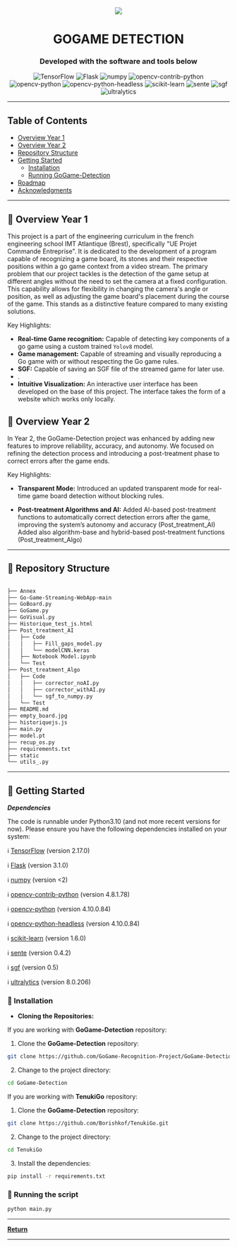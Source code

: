 <div align="center">
    <img src="static/GoStreamLogoTitleRight.png">
    <h1>GOGAME DETECTION</h1>

<h3>Developed with the software and tools below</h3>
<p align="center">
    <img src="https://img.shields.io/badge/TensorFlow-2.17.0-FF6F00?style=flat-square&logo=TensorFlow&logoColor=white" alt="TensorFlow" />
    <img src="https://img.shields.io/badge/Flask-3.1.0-000000?style=flat-square&logo=Flask&logoColor=white" alt="Flask" />
    <img src="https://img.shields.io/badge/numpy-<2-013243?style=flat-square&logo=numpy&logoColor=white" alt="numpy" />
    <img src="https://img.shields.io/badge/opencv--contrib--python-4.8.1.78-blue?style=flat-square&logo=opencv" alt="opencv-contrib-python" />
    <img src="https://img.shields.io/badge/opencv--python-4.10.0.84-blue?style=flat-square&logo=opencv" alt="opencv-python" />
    <img src="https://img.shields.io/badge/opencv--python--headless-4.10.0.84-blue?style=flat-square&logo=opencv" alt="opencv-python-headless" />
    <img src="https://img.shields.io/badge/scikit--learn-1.6.0-orange?style=flat-square&logo=scikit-learn" alt="scikit-learn" />
    <img src="https://img.shields.io/badge/sente-0.4.2-yellow?style=flat-square&logoColor=white" alt="sente" />
    <img src="https://img.shields.io/badge/sgf-0.5-yellow?style=flat-square&logoColor=white" alt="sgf" />
    <img src="https://img.shields.io/badge/ultralytics-8.0.206-brightgreen?style=flat-square&logoColor=white" alt="ultralytics" />
</p>
</div>

---

## Table of Contents
- [Overview Year 1](#-overview-year-1)
- [Overview Year 2](#-overview-year-2)
- [Repository Structure](#repository-structure)
- [Getting Started](#getting-started)
    - [Installation](#installation)
    - [Running GoGame-Detection](#running-gogame-detection)
- [Roadmap](#roadmap)
- [Acknowledgments](#acknowledgments)


---


## 📍 Overview Year 1

This project is a part of the engineering curriculum in the french engineering school IMT Atlantique (Brest), specifically "UE Projet Commande Entreprise".
It is dedicated to the development of a program capable of recognizing a game board, its stones and their respective positions within a go game context from a video stream.
The primary problem that our project tackles is the detection of the game setup at different angles without the need to set the camera at a fixed configuration. This capability allows for flexibility in changing the camera's angle or position, as well as adjusting the game board's placement during the course of the game. This stands as a distinctive feature compared to many existing solutions.


Key Highlights:
- **Real-time Game recognition:** Capable of detecting key components of a go game using a custom trained `Yolov8` model.
- **Game management:** Capable of streaming and visually reproducing a Go game with or without respecting the Go game rules.
- **SGF:** Capable of saving an SGF file of the streamed game for later use. 
- .
- **Intuitive Visualization:** An interactive user interface has been developed on the base of this project. The interface takes the form of a website which works only locally.

## 📍 Overview Year 2

In Year 2, the GoGame-Detection project was enhanced by adding new features to improve reliability, accuracy, and autonomy. We focused on refining the detection process and introducing a post-treatment phase to correct errors after the game ends.

Key Highlights:
- **Transparent Mode:**
Introduced an updated transparent mode for real-time game board detection without blocking rules.

- **Post-treatment Algorithms and AI:**
Added AI-based post-treatment functions to automatically correct detection errors after the game, improving the system’s autonomy and accuracy (Post_treatment_AI)
Added also algorithm-base and hybrid-based post-treatment functions
(Post_treatment_Algo)

---

## 📂 Repository Structure

```sh

├── Annex
├── Go-Game-Streaming-WebApp-main
├── GoBoard.py
├── GoGame.py
├── GoVisual.py
├── Historique_test_js.html
├── Post_treatment_AI
│   ├── Code
│   │   ├── Fill_gaps_model.py
│   │   └── modelCNN.keras
│   ├── Notebook Model.ipynb
│   └── Test
├── Post_treatment_Algo
│   ├── Code
│   │   ├── corrector_noAI.py
│   │   ├── corrector_withAI.py
│   │   └── sgf_to_numpy.py
│   └── Test
├── README.md
├── empty_board.jpg
├── historiquejs.js
├── main.py
├── model.pt
├── recup_os.py
├── requirements.txt
├── static
└── utils_.py

```

---

## 🚀 Getting Started

***Dependencies***

The code is runnable under Python3.10 (and not more recent versions for now).
Please ensure you have the following dependencies installed on your system:

ℹ️ [TensorFlow](https://pypi.org/project/tensorflow/) (version 2.17.0)

ℹ️ [Flask](https://pypi.org/project/Flask/) (version 3.1.0)

ℹ️ [numpy](https://pypi.org/project/numpy/) (version <2)

ℹ️ [opencv-contrib-python](https://pypi.org/project/opencv-contrib-python/) (version 4.8.1.78)

ℹ️ [opencv-python](https://pypi.org/project/opencv-python/) (version 4.10.0.84)

ℹ️ [opencv-python-headless](https://pypi.org/project/opencv-python-headless/) (version 4.10.0.84)

ℹ️ [scikit-learn](https://scikit-learn.org/stable/install.html) (version 1.6.0)

ℹ️ [sente](https://pypi.org/project/sente/) (version 0.4.2)

ℹ️ [sgf](https://pypi.org/project/sgf/) (version 0.5)

ℹ️ [ultralytics](https://pypi.org/project/ultralytics/) (version 8.0.206)

### 🔧 Installation

- **Cloning the Repositories:**

If you are working with **GoGame-Detection** repository:

1. Clone the **GoGame-Detection** repository:
```sh
git clone https://github.com/GoGame-Recognition-Project/GoGame-Detection.git
```

2. Change to the project directory:
```sh
cd GoGame-Detection
```    

If you are working with **TenukiGo** repository:

1. Clone the **GoGame-Detection** repository:
```sh
git clone https://github.com/Borishkof/TenukiGo.git
```

2. Change to the project directory:
```sh
cd TenukiGo
```    


3. Install the dependencies:
```sh
pip install -r requirements.txt
```


### 🤖 Running the script

```sh
python main.py
```

---


[**Return**](#Top)

---